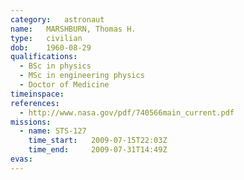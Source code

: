 ```yaml
---
category:	astronaut
name:	MARSHBURN, Thomas H.
type:	civilian
dob:	1960-08-29
qualifications:
  - BSc in physics
  - MSc in engineering physics
  - Doctor of Medicine
timeinspace:	
references:
  - http://www.nasa.gov/pdf/740566main_current.pdf
missions:
  - name: STS-127
    time_start:   2009-07-15T22:03Z
    time_end:     2009-07-31T14:49Z
evas:
---
```


